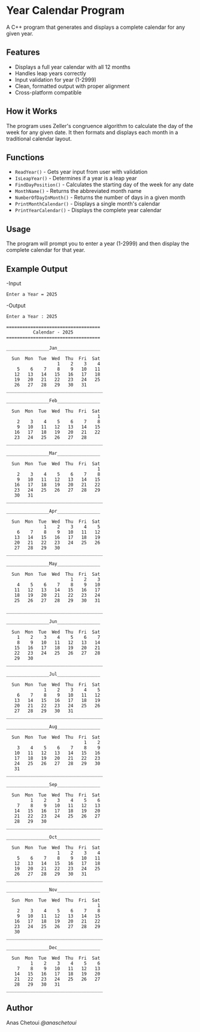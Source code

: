 # Year Calendar Program

A C++ program that generates and displays a complete calendar for any given year.

## Features

- Displays a full year calendar with all 12 months
- Handles leap years correctly
- Input validation for year (1-2999)
- Clean, formatted output with proper alignment
- Cross-platform compatible

## How it Works

The program uses Zeller's congruence algorithm to calculate the day of the week for any given date. It then formats and displays each month in a traditional calendar layout.

## Functions

- `ReadYear()` - Gets year input from user with validation
- `IsLeapYear()` - Determines if a year is a leap year
- `FindDayPosition()` - Calculates the starting day of the week for any date
- `MonthName()` - Returns the abbreviated month name
- `NumberOfDayInMonth()` - Returns the number of days in a given month
- `PrintMonthCalendar()` - Displays a single month's calendar
- `PrintYearCalendar()` - Displays the complete year calendar

## Usage
The program will prompt you to enter a year (1-2999) and then display the complete calendar for that year.

## Example Output

-Input 
```
Enter a Year = 2025
```

-Output

```
Enter a Year : 2025

===================================
          Calendar - 2025
===================================

________________Jan________________

  Sun  Mon  Tue  Wed  Thu  Fri  Sat
                   1    2    3    4
    5    6    7    8    9   10   11
   12   13   14   15   16   17   18
   19   20   21   22   23   24   25
   26   27   28   29   30   31
____________________________________

________________Feb________________

  Sun  Mon  Tue  Wed  Thu  Fri  Sat
                                  1
    2    3    4    5    6    7    8
    9   10   11   12   13   14   15
   16   17   18   19   20   21   22
   23   24   25   26   27   28
____________________________________

________________Mar________________

  Sun  Mon  Tue  Wed  Thu  Fri  Sat
                                  1
    2    3    4    5    6    7    8
    9   10   11   12   13   14   15
   16   17   18   19   20   21   22
   23   24   25   26   27   28   29
   30   31
____________________________________

________________Apr________________

  Sun  Mon  Tue  Wed  Thu  Fri  Sat
              1    2    3    4    5
    6    7    8    9   10   11   12
   13   14   15   16   17   18   19
   20   21   22   23   24   25   26
   27   28   29   30
____________________________________

________________May________________

  Sun  Mon  Tue  Wed  Thu  Fri  Sat
                        1    2    3
    4    5    6    7    8    9   10
   11   12   13   14   15   16   17
   18   19   20   21   22   23   24
   25   26   27   28   29   30   31

____________________________________

________________Jun________________

  Sun  Mon  Tue  Wed  Thu  Fri  Sat
    1    2    3    4    5    6    7
    8    9   10   11   12   13   14
   15   16   17   18   19   20   21
   22   23   24   25   26   27   28
   29   30
____________________________________

________________Jul________________

  Sun  Mon  Tue  Wed  Thu  Fri  Sat
              1    2    3    4    5
    6    7    8    9   10   11   12
   13   14   15   16   17   18   19
   20   21   22   23   24   25   26
   27   28   29   30   31
____________________________________

________________Aug________________

  Sun  Mon  Tue  Wed  Thu  Fri  Sat
                             1    2
    3    4    5    6    7    8    9
   10   11   12   13   14   15   16
   17   18   19   20   21   22   23
   24   25   26   27   28   29   30
   31
____________________________________

________________Sep________________

  Sun  Mon  Tue  Wed  Thu  Fri  Sat
         1    2    3    4    5    6
    7    8    9   10   11   12   13
   14   15   16   17   18   19   20
   21   22   23   24   25   26   27
   28   29   30
____________________________________

________________Oct________________

  Sun  Mon  Tue  Wed  Thu  Fri  Sat
                   1    2    3    4
    5    6    7    8    9   10   11
   12   13   14   15   16   17   18
   19   20   21   22   23   24   25
   26   27   28   29   30   31
____________________________________

________________Nov________________

  Sun  Mon  Tue  Wed  Thu  Fri  Sat
                                  1
    2    3    4    5    6    7    8
    9   10   11   12   13   14   15
   16   17   18   19   20   21   22
   23   24   25   26   27   28   29
   30
____________________________________

________________Dec________________

  Sun  Mon  Tue  Wed  Thu  Fri  Sat
         1    2    3    4    5    6
    7    8    9   10   11   12   13
   14   15   16   17   18   19   20
   21   22   23   24   25   26   27
   28   29   30   31
____________________________________

```



## Author

Anas Chetoui *@anaschetoui*
